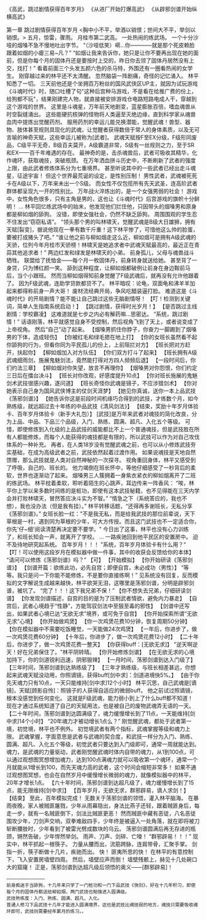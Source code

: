 《高武，跳过剧情获得百年岁月》
《从进厂开始打爆高武》
《从辟邪剑谱开始纵横高武》


第一章 跳过剧情获得百年岁月
    <胸中小不平，举酒以销恨；世间大不平，举剑以销恨。>
    五月，惊雷，骤雨。
    月桂市第二武高。
    一处热闹的练武场。
    一个十分沙哑的烟嗓不急不慢地吐出字节。
    “（沙哑低笑）嗬...你————就是那个死皮赖脸跟着如烟的小瘪三易~凡？”
    “如烟让我来告诉你，她只是让你不要再出现在她的面前，但是你每个月的固体丹还是要按时上交的，昨日你去领了固体丹居然没有上交，找打！”
    看着前面三个头发五颜六色的杀马特，外围还有一圈看热闹的女学生。
    刚穿越过来的林平还不太清醒。
    忽然脑袋一阵剧痛，奇怪的记忆涌入。
    林平知悉了一切。
    三天前他还是个坐拥百万粉丝的国风武侠区UP主，就因为试玩游戏《斗魂时代》时，随口吐槽了句"这种后宫种马游戏，不是看在给推广费的份上，给狗都不玩"，结果刚建完人物，就直接被安排游戏仓电路短路电成人干，穿越到这个游戏的世界。
    这里是斗魂星，万年前天地剧变，蓝星膨胀百倍，嗜血魂兽从时空裂缝涌出。
    这些能硬抗核弹的怪物将人类逼至灭绝边缘，直到科学家从魂兽血肉中提炼出觉醒药剂。
    服用药剂的幸运儿能兑换潜能，觉醒武魂！兽型、器物、肢体甚至规则具现化的武魂，让觉醒者获得数倍于常人的身体素质，以及无可言喻的神奇天赋，这些幸运儿被称为[武者]。
    武魂天赋按F至EX分级，F级形同废品，C级平平无奇，B级百夫莫开，A级霸道非常，S级有一丝规则之力，至于SR和EX——百千年难遇的存在。
    最神奇的是，击杀魂兽后，武者可吸收其精华，化作魂环，获取魂技，突破瓶颈。
    在万年洒血拼斗历史中，不断刷新了武者的强度上限，由此武者修炼体系分为七重境界。
    甚至听说其中的一些武者已经出走斗魂星，征途宇宙！
    但这个世界最荒诞的设定，是性别压制！
    男性武者，武魂被死死卡在A级以下，万年来未出一个S级。
    而女性不仅包揽所有先天武圣，连高阶武者群体都呈现九一开的性别比。
    万年战火淬炼出的，是一个女强男弱的社会！
    游戏中，女性角色很多，只有主角是男的，这也让《斗魂时代》后宫游戏的旗帜十分鲜明！
    ...
    林平回忆练武场中的始末，他发现他们拦住他，只因带头的烟嗓男和原身都是柳如烟的舔狗。
    没错，即使女强社会，仍然不缺乏舔狗。
    周围围观的学生忍不住发出“窃窃私语”。
    “领头那个男的叫林啸天，觉醒武魂是B级大日雄狮，拥有天赋[裂变]，据说他现在一拳有数千斤重！这下林平惨了，可惜他这么帅的脸蛋，要被打成猪头了吧。”
    “谁让他之前与柳如烟走这么近，柳如烟可是拥有A级武魂的天骄，位列今年月桂市天骄榜！林啸天是她追求者中武魂天赋最高的，最近正在青蒜其他追求者！”
    两边红发和绿发是林啸天的小弟。
    前身孤儿，父母与魂兽战斗牺牲。
    联盟给了抚恤金——每个月一枚固体丹，前身转身就送给她。
    甚至背了一身贷，只为博红颜一笑。
    舔到这种程度，让柳如烟都破例让前身在身边鞍前马后，当个小跟班。
    然而当柳如烟得知前身觉醒了F级武魂后，就再没有允许他跟着了。
    因为F级武魂，连助学贷款都贷不了。
    林平暗叹：论龟，双面龟和沸羊羊加起来都得称前身一声大哥！
    废材流经典开局，争风吃醋装逼打脸。
    难道这是《斗魂时代》的开局剧情？能不能让自己跳过这些无脑剧情呀！
    【叮！检测到关键词，简单人生指南系统启动！】
    【跳过剧情，获得时光岁月！】
    【是否跳过主线剧情：学校霸凌】
    这难道就是七步之内必有解药嘛...思密达。
    “系统，跳过剧情！”
    话语刚落，林平就感觉自身不受控制，然后视角飞到了天上，或者说变成了上帝视角。
    然后“自己”动了起来。
    【烟嗓男抓住你脖子，你奋力一脚踢到了烟嗓男的下体，造成轻伤】
    【你被红毛和绿毛摁在地上打】
    【你的女班长虽然看不起你舔狗的行为，但看你同为平民孤儿的份上，上前阻拦对方】
    【班长把对方赶开，扶起你】
    【柳如烟加入对方队伍】
    【你们双方打斗了起来】
    【班长拥有A级武魂细雨剑，施展鬼魅剑法，竟然能打得对方四人频频后退】
    【一段时间后，你们约法三章】
    【柳如烟对你失望，放言不再理你】
    【烟嗓男对你怨恨，你们约定三日后在擂台决斗】
    【班长对你改观，好感度提升10点】
    【你对班长施展的鬼魅剑术武技很感兴趣，遂问道】
    【班长奇怪你武魂是镜子，不应涉猎剑术】
    【你对她表示自己身为国风武侠博主的仗剑天涯梦】
    【她见你真诚，送你一本上品武技《荡邪剑谱》】
    【她告诉你这是前段时间机缘巧合得到的武技，才练数个月，如今熟练级，就远超过去十年练的中品武技《清风剑法》】
    【结束，奖励十年岁月体验卡、百年岁月体验卡（新手大礼包）】
    [武技]是万年来武者对魂技的简化改良，分为上品、中品、下品三个品级，入门、熟练、圆满、超凡、入化五个等级。
    可惜，即使修炼到入化级的上品武技的威能都比不上一个普通魂技，但是武技胜在所有人都能修炼，而每个人能获得的魂技都是有限的，所以武技可以作为对自己攻伐体系的一种补充。
    再者，在人类18岁没有觉醒武魂之前，也可以从小修炼武技夯实基础，在成为高级武者之前，武技依然起着过渡作用。
    如果说魂技是天地自然馈赠，那么武技就是人类对自然神秘的一次探寻。
    视角重回身体，林平又感受到了呼吸，自己的、班长的。
    他力竭倒在班长怀中，等他仔细感受了一秒背后的柔软，世界也逐渐动了起来。
    烟嗓男三人簇拥着一身紫衣紧衣的柳如烟离开了二班的练武场。
    林平枕着柔软，聆听着陌生的心跳声，耳边传来一阵香风：
    “唉，林平你上学以来多数时间练的是桩功，即使有这本武技秘籍，也不见得能在三天内学会并打败林啸天，冒然答应决斗实为不智。”
    “情急之下（系统答应的，我也不想），我也没办法（但是我有挂）。”
    林平转移话题，“还得再多谢班长，无私分享《荡邪剑谱》。”
    女班长脸一红："不是我无私，而是给我武技的那位前辈说，天下草根是一村，遇到同为草根的少年，可大方传授。而且这门武技也不一定适合你，你先'仔~细'阅读清楚再决定要不要学。"
    今日出了这事，林平也没有心力训练了，和班长知会一声，就离开了学校。
    ...
    一路疾驰回到他平民区的安置房中。
    迫不及待地研究起系统。
    百年岁月！！！
    ”系统，百年岁月体验卡有什么用？“
    【叮！可以使用这段岁月在模拟器中做一件事，其中的收获会反馈给你的本体】
    “请问可以修炼《荡邪剑谱》吗？”
    【可】
    【开始模拟】
    【你开始研读《荡邪剑谱》】
    【剑谱开篇：欲练此功，必先自宫；即便自宫，未必成功（男性）】
    “等等。我只是问一下你能不能修炼，不是要你直接练啊！”
    见系统没有回复，反而模拟的文字解说生成越来越快，林平欲哭无泪，这哪里是荡邪剑谱，分明是辟邪剑谱，被坑了。
    “完了！！！这下我兄弟不保！”
    【你不想失去兄弟，仔细研读剑谱】
    【你发现剑谱描述，自宫的目的是为了压制武者情欲，避免内力暴走】
    【自宫后，武者心境趋于“性静”，方能驾驭剑法中至狠至毒的邪性】
    【剑谱中还写出，如果武者心境已达“无欲无求”境界，或可免于自宫】
    【你开始探索所谓“无欲无求”心境】
    【你开始做鸡煲】
    【你一次鸡煲花费10分钟，恢复周期50分钟】
    【你在模拟器中不需要吃饭睡觉，一天能做24次鸡煲】
    【一年后，你进步了，做一次鸡煲花费60分钟】
    【十年后，你进步了，做一次鸡煲花费12小时】
    【二十年后，你进步了，做一次鸡煲花费一整天】
    【你获得buff：[无欲无求]】
    "逆天啊逆天！好在兄弟保住了。"林平阴转晴。
    【你开始修炼剑谱】
    【在无欲无求的心境加持下，你的剑道锐利迅速，阴邪狠辣】
    【一月时间，荡邪剑谱到达入门级了】
    【三年时间，荡邪剑谱到达熟练级了】
    【三年才熟练级，与班长相差甚远，你想起来武魂天赋没动用，你照谪镜，获得buff[剑中求]：剑道进境快5%。】
    【由于你先天魂力只有10点，一天只能维持[剑中求]12个小时】
    林平沉思，自己武魂是[谪镜]，天赋[顾影自怜]：照镜子的人获得自适应的微弱buff。
    他之前试过照谪镜，根本没感觉到任何变化。
    这就是F级武魂，能力弱小到上了什么buff都不知道！
    现在才通过系统知道了自己的天赋用法，也是被自己的废物武魂弄无语的一天。
    【二十年时间，荡邪剑谱到达圆满级了，魂力缓慢增长到了11点，一天能维持[剑中求]14个小时】
    “20年魂力才被动增长1点么？”
    刚觉醒武魂，都处于武者第一境，初觉境，林平也不例外。
    初觉境武者有两个指标，武魂掌握等级和魂力上限。
    武魂掌握，字面意思是武者与武魂的契合度，和武技一样分为入门、熟练、圆满、超凡、入化五个等级，初觉武者只要达到入门级即可，通常一周就能达到。
    魂力，是武魂的力量驱动，武者刚觉醒武魂时体内自带的魂力，从1到100点，可以通过观想图冥想增加魂力，达到100点满魂力就可以吸收第一个魂环，通常一个月就能从1增长到100，而先天魂力高的武者，这个时间会缩短非常多！
    如果不通过观想图冥想，也会在自然岁月中缓慢增长微弱的魂力，就像模拟器中的林平，20年才增长1点。
    【六十年时间，荡邪剑谱到达超凡级了，魂力缓慢增长到了15点，能无限维持[剑中求]】
    【百年岁月，无欲无求，群邪辟易，谪人求剑！】
    【结束】
    至此，百年模拟完成！
    无数关于荡邪剑谱的领悟，灌入林平脑海。
    在暴雨夜晚，家人被贼匪屠戮，少年从雨幕隐出，身法比燕子还轻，跟着贼匪身后，每走一步，就有一名贼匪倒下，剑法比贼匪更恶！
    然而贼匪中藏有恶徒，八名恶徒围攻少年，刀剑声交响，双拳难敌四手，少年终是被逼入一处角落，就在即将被刀斩断腰肢时，少年看到了被雷光劈成数块的乌云。
    荡邪剑谱圆满后再无存进的瓶颈，锵然告破，少年悍然举剑。
    雨声、刀声、剑碎、亡嚎！
    “群邪辟易！！！”
    现实中，林平抓起一根筷子。
    力量从腰而出，流筋跨脉，连肩带骨，汇聚手掌。
    剑指一折，筷子断做十几片，疾驰而出。
    快！
    匪夷所思的快！
    在林平的有意控制下，飞入安置房墙壁四周。
    然后，墙壁应声而倒！
    墙壁残骸上，赫见十几处碗口大的窟窿！
    正是，荡邪剑谱到达超凡级后领悟的奥义——[群邪辟易]！
    
    

    ——————————————
    前身痴迷于当舔狗，十几年来只学了一门桩功和一门下品武技《快剑》，好在十几年积习，即使每个月的固体丹都送给柳如烟，两门武技也勉强进入圆满级。
    武技熟练度：入门、熟练、圆满、超凡、入化。
    普通人修习下品武技十几年才能进入圆满境界，这也是武技比魂技弱的地方，魂技只需要吸收魂环即可，武技则需要经年累月的练习。。
   
    
    